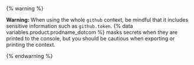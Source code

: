 {% warning %}

**Warning:** When using the whole `github` context, be mindful that it includes sensitive information such as `github.token`. {% data variables.product.prodname_dotcom %} masks secrets when they are printed to the console, but you should be cautious when exporting or printing the context.

{% endwarning %}
